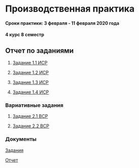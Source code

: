 # Производственная практика

#### Сроки практики: 3 февраля - 11 февраля 2020 года
#### 4 курс 8 семестр


## Отчет по заданиями

1) [Задание 1.1 ИСР](https://github.com/Kseniaveh/practic2020/blob/master/1.1.docx)  

2) [Задание 1.2 ИСР](https://github.com/Kseniaveh/practic2020/blob/master/1.2.docx)  

3) [Задание 1.3 ИСР](https://github.com/Kseniaveh/practic2020/blob/master/1.3.docx)

4) [Задание 1.4 ИСР](https://github.com/Kseniaveh/practic2020/blob/master/1.4.docx)



### Вариативные задания

1) [Задание 2.1 ВСР](https://github.com/Kseniaveh/practic2020/blob/master/2.1.docx)  

2) [Задание 2.2 ВСР](https://github.com/Kseniaveh/practic2020/blob/master/2.2.docx)  



### Документы

[Задания](https://github.com/Kseniaveh/practic2020/blob/master/Задания%20Вехова.docx)  

[Отчет](https://github.com/Kseniaveh/practic2020/blob/master/Отчет%20Вехова.docx)  
